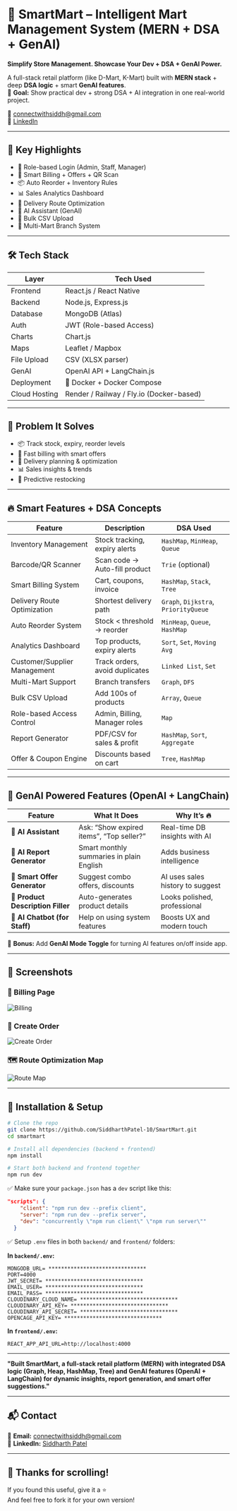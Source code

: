 # 🛒 SmartMart – Intelligent Mart Management System (MERN + DSA + GenAI)

**Simplify Store Management. Showcase Your Dev + DSA + GenAI Power.**

A full-stack retail platform (like D-Mart, K-Mart) built with **MERN stack** + deep **DSA logic** + smart **GenAI features**.  
🔑 **Goal:** Show practical dev + strong DSA + AI integration in one real-world project.

📧 connectwithsiddh@gmail.com  
🔗 [LinkedIn](https://www.linkedin.com/in/siddharth-patel-b1ba53270/)

---

## 🚀 Key Highlights

- 🔐 Role-based Login (Admin, Staff, Manager)
- 🧾 Smart Billing + Offers + QR Scan
- 📦 Auto Reorder + Inventory Rules
- 📊 Sales Analytics Dashboard
- 🚚 Delivery Route Optimization
- 💬 AI Assistant (GenAI)
- 📁 Bulk CSV Upload
- 🏬 Multi-Mart Branch System

---

## 🛠️ Tech Stack

| Layer           | Tech Used                              |
|------------------|------------------------------------------|
| Frontend         | React.js / React Native                  |
| Backend          | Node.js, Express.js                      |
| Database         | MongoDB (Atlas)                          |
| Auth             | JWT (Role-based Access)                  |
| Charts           | Chart.js                                 |
| Maps             | Leaflet / Mapbox                         |
| File Upload      | CSV (XLSX parser)                        |
| GenAI            | OpenAI API + LangChain.js                |
| Deployment       | 🐳 Docker + Docker Compose               |
| Cloud Hosting    | Render / Railway / Fly.io (Docker-based) |

---

## 🎯 Problem It Solves

- 📦 Track stock, expiry, reorder levels
- 🧾 Fast billing with smart offers
- 🚚 Delivery planning & optimization
- 📊 Sales insights & trends
- 🔄 Predictive restocking

---

## 🔥 Smart Features + DSA Concepts

| Feature                           | Description                              | DSA Used                          |
|-----------------------------------|------------------------------------------|-----------------------------------|
| Inventory Management              | Stock tracking, expiry alerts            | `HashMap`, `MinHeap`, `Queue`     |
| Barcode/QR Scanner                | Scan code → Auto-fill product            | `Trie` (optional)                 |
| Smart Billing System              | Cart, coupons, invoice                   | `HashMap`, `Stack`, `Tree`        |
| Delivery Route Optimization       | Shortest delivery path                   | `Graph`, `Dijkstra`, `PriorityQueue` |
| Auto Reorder System               | Stock < threshold → reorder              | `MinHeap`, `Queue`, `HashMap`     |
| Analytics Dashboard               | Top products, expiry alerts              | `Sort`, `Set`, `Moving Avg`       |
| Customer/Supplier Management      | Track orders, avoid duplicates           | `Linked List`, `Set`              |
| Multi-Mart Support                | Branch transfers                         | `Graph`, `DFS`                    |
| Bulk CSV Upload                   | Add 100s of products                     | `Array`, `Queue`                  |
| Role-based Access Control         | Admin, Billing, Manager roles            | `Map`                             |
| Report Generator                  | PDF/CSV for sales & profit               | `HashMap`, `Sort`, `Aggregate`    |
| Offer & Coupon Engine             | Discounts based on cart                  | `Tree`, `HashMap`                 |

---

## 🤖 GenAI Powered Features (OpenAI + LangChain)

| Feature                           | What It Does                             | Why It’s 🔥                        |
|-----------------------------------|------------------------------------------|-----------------------------------|
| 🧠 **AI Assistant**               | Ask: “Show expired items”, “Top seller?”| Real-time DB insights with AI     |
| 📄 **AI Report Generator**       | Smart monthly summaries in plain English| Adds business intelligence        |
| 🎯 **Smart Offer Generator**     | Suggest combo offers, discounts         | AI uses sales history to suggest  |
| 📝 **Product Description Filler**| Auto-generates product details           | Looks polished, professional      |
| 💬 **AI Chatbot (for Staff)**    | Help on using system features            | Boosts UX and modern touch        |

🧠 **Bonus:** Add **GenAI Mode Toggle** for turning AI features on/off inside app.

---

## 📸 Screenshots

### 🧾 Billing Page  
![Billing](https://github.com/SiddharthPatel-10/SmartMart/blob/main/client/public/screenshots/Billing.png?raw=true)

### 🛒 Create Order  
![Create Order](https://github.com/SiddharthPatel-10/SmartMart/blob/main/client/public/screenshots/create-order.png?raw=true)

### 🗺️ Route Optimization Map  
![Route Map](https://github.com/SiddharthPatel-10/SmartMart/blob/main/client/public/screenshots/route-map.png?raw=true)


---

## 📝 Installation & Setup

```bash
# Clone the repo
git clone https://github.com/SiddharthPatel-10/SmartMart.git
cd smartmart

# Install all dependencies (backend + frontend)
npm install

# Start both backend and frontend together
npm run dev
```

✅ Make sure your `package.json` has a `dev` script like this:

```json
"scripts": {
    "client": "npm run dev --prefix client",
    "server": "npm run dev --prefix server",
    "dev": "concurrently \"npm run client\" \"npm run server\""
  }
```

✅ Setup `.env` files in both `backend/` and `frontend/` folders:

**In `backend/.env`:**
```env
MONGODB_URL= *******************************
PORT=4000
JWT_SECRET= *******************************
EMAIL_USER= *******************************
EMAIL_PASS= *******************************
CLOUDINARY_CLOUD_NAME= *******************************
CLOUDINARY_API_KEY= *******************************
CLOUDINARY_API_SECRET= *******************************
OPENCAGE_API_KEY= *******************************
```

**In `frontend/.env`:**
```env
REACT_APP_API_URL=http://localhost:4000
```



---


**"Built SmartMart, a full-stack retail platform (MERN) with integrated DSA logic (Graph, Heap, HashMap, Tree) and GenAI features (OpenAI + LangChain) for dynamic insights, report generation, and smart offer suggestions."**


---

## 📬 Contact

📩 **Email:** connectwithsiddh@gmail.com  
🔗 **LinkedIn:** [Siddharth Patel](https://www.linkedin.com/in/siddharth-patel-b1ba53270/)

---

## 🙌 Thanks for scrolling!

If you found this useful, give it a ⭐  
And feel free to fork it for your own version!
